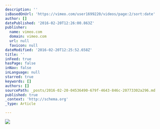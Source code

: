 ```yaml
---
description: ''
isBasedOnUrl: 'https://vimeo.com/user1699220/videos/page:2/sort:date'
author: []
datePublished: '2016-02-20T12:26:00.863Z'
publisher:
  name: vimeo.com
  domain: vimeo.com
  url: null
  favicon: null
dateModified: '2016-02-20T12:25:52.658Z'
title: ''
inFeed: true
hasPage: false
inNav: false
inLanguage: null
starred: true
keywords: []
authors: []
sourcePath: _posts/2016-02-20-04536490-679f-4643-846c-20773302a296.md
published: true
_context: 'http://schema.org'
_type: Article

---
```

![](https://i.vimeocdn.com/video/157686747_295x166.jpg)